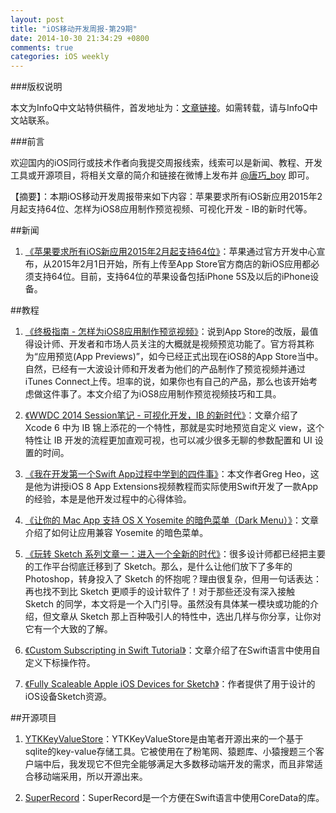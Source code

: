 ```yaml
---
layout: post
title: "iOS移动开发周报-第29期"
date: 2014-10-30 21:34:29 +0800
comments: true
categories: iOS weekly
---
```


###版权说明

本文为InfoQ中文站特供稿件，首发地址为：[文章链接](http://www.infoq.com/cn/news/2014/10/apple-ios-app-support-64)。如需转载，请与InfoQ中文站联系。

###前言

欢迎国内的iOS同行或技术作者向我提交周报线索，线索可以是新闻、教程、开发工具或开源项目，将相关文章的简介和链接在微博上发布并 [@唐巧_boy](http://weibo.com/tangqiaoboy) 即可。

【摘要】：本期iOS移动开发周报带来如下内容：苹果要求所有iOS新应用2015年2月起支持64位、怎样为iOS8应用制作预览视频、可视化开发 - IB的新时代等。

##新闻

 1. [《苹果要求所有iOS新应用2015年2月起支持64位》](https://developer.apple.com/news/?id=10202014a)：苹果通过官方开发中心宣布，从2015年2月1日开始，所有上传至App Store官方商店的新iOS应用都必须支持64位。目前，支持64位的苹果设备包括iPhone 5S及以后的iPhone设备。

##教程

 1. [《终极指南 - 怎样为iOS8应用制作预览视频》](http://beforweb.com/node/581)：说到App Store的改版，最值得设计师、开发者和市场人员关注的大概就是视频预览功能了。官方将其称为“应用预览(App Previews)”，如今已经正式出现在iOS8的App Store当中。自然，已经有一大波设计师和开发者为他们的产品制作了预览视频并通过iTunes Connect上传。坦率的说，如果你也有自己的产品，那么也该开始考虑做这件事了。本文介绍了为iOS8应用制作预览视频技巧和工具。

 1. [《WWDC 2014 Session笔记 - 可视化开发，IB 的新时代》](http://onevcat.com/2014/10/ib-customize-view/)：文章介绍了 Xcode 6 中为 IB 锦上添花的一个特性，那就是实时地预览自定义 view，这个特性让 IB 开发的流程更加直观可视，也可以减少很多无聊的参数配置和 UI 设置的时间。

 1. [《我在开发第一个Swift App过程中学到的四件事》](http://www.cocoachina.com/swift/20141022/10008.html)：本文作者Greg Heo，这是他为讲授iOS 8 App Extensions视频教程而实际使用Swift开发了一款App的经验，本是是他开发过程中的心得体验。

 1. [《让你的 Mac App 支持 OS X Yosemite 的暗色菜单（Dark Menu）》](http://imtx.me/archives/1913.html)：文章介绍了如何让应用兼容 Yosemite 的暗色菜单。

 1. [《玩转 Sketch 系列文章一：进入一个全新的时代》](http://www.waerfa.com/sketch-skills-series-chapter-one)：很多设计师都已经把主要的工作平台彻底迁移到了 Sketch。那么，是什么让他们放下了多年的 Photoshop，转身投入了 Sketch 的怀抱呢？理由很复杂，但用一句话表达：再也找不到比 Sketch 更顺手的设计软件了！对于那些还没有深入接触 Sketch 的同学，本文将是一个入门引导。虽然没有具体某一模块或功能的介绍，但文章从 Sketch 那上百种吸引人的特性中，选出几样与你分享，让你对它有一个大致的了解。

 1. [《Custom Subscripting in Swift Tutorial》](http://www.raywenderlich.com/79764/custom-subscripting-swift-tutorial)：文章介绍了在Swift语言中使用自定义下标操作符。

 1. [《Fully Scaleable Apple iOS Devices for Sketch》](http://robbiepearce.com/devices)：作者提供了用于设计的iOS设备Sketch资源。

##开源项目

 1. [YTKKeyValueStore](https://github.com/yuantiku/YTKKeyValueStore)：YTKKeyValueStore是由笔者开源出来的一个基于sqlite的key-value存储工具。它被使用在了粉笔网、猿题库、小猿搜题三个客户端中后，我发现它不但完全能够满足大多数移动端开发的需求，而且非常适合移动端采用，所以开源出来。

 1. [SuperRecord](https://github.com/michaelarmstrong/SuperRecord)：SuperRecord是一个方便在Swift语言中使用CoreData的库。


